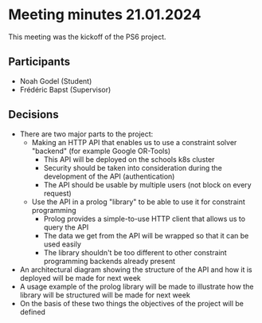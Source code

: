 # Meeting minutes 21.01.2024

This meeting was the kickoff of the PS6 project.

## Participants

* Noah Godel (Student)
* Frédéric Bapst (Supervisor)

## Decisions

* There are two major parts to the project:
    * Making an HTTP API that enables us to use a constraint solver "backend" (for example Google OR-Tools)
        * This API will be deployed on the schools k8s cluster
        * Security should be taken into consideration during the development of the API (authentication)
        * The API should be usable by multiple users (not block on every request)
    * Use the API in a prolog "library" to be able to use it for constraint programming
        * Prolog provides a simple-to-use HTTP client that allows us to query the API
        * The data we get from the API will be wrapped so that it can be used easily
        * The library shouldn't be too different to other constraint programming backends already present
* An architectural diagram showing the structure of the API and how it is deployed will be made for next week
* A usage example of the prolog library will be made to illustrate how the library will be structured will be made for next week
* On the basis of these two things the objectives of the project will be defined
